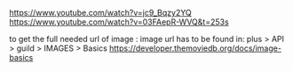 https://www.youtube.com/watch?v=jc9_Bqzy2YQ
https://www.youtube.com/watch?v=03FAepR-WVQ&t=253s




to get the full needed url of image :
image url has to be found in: plus > API > guild > IMAGES > Basics
https://developer.themoviedb.org/docs/image-basics
